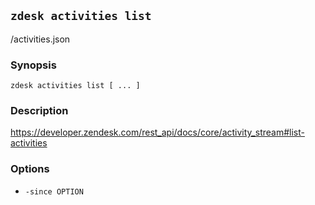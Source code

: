 ## `zdesk activities list`

/activities.json

### Synopsis

    zdesk activities list [ ... ]

### Description

https://developer.zendesk.com/rest_api/docs/core/activity_stream#list-activities

### Options

* `-since OPTION`

